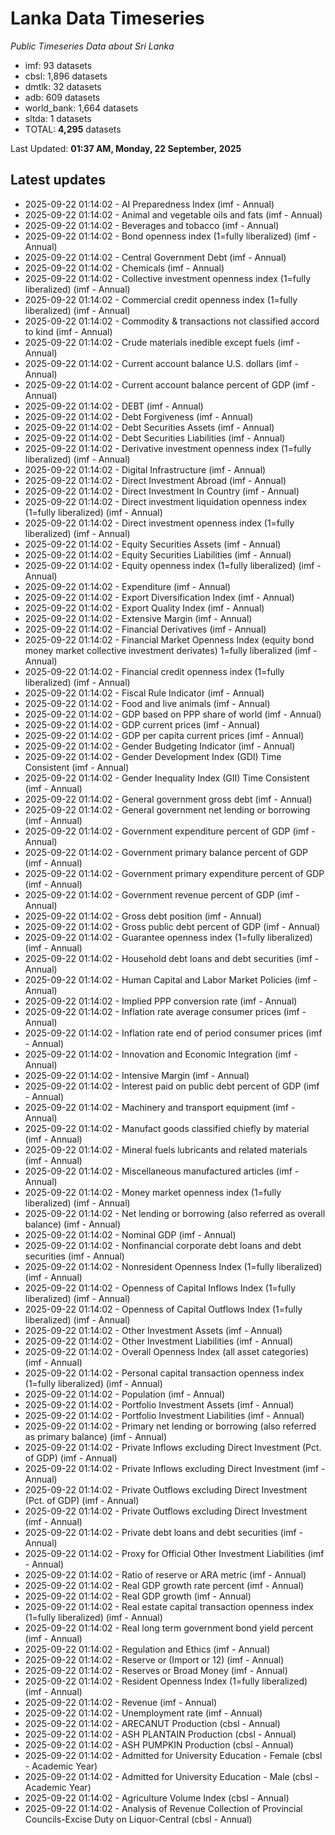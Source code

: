 # Lanka Data Timeseries
*Public Timeseries Data about Sri Lanka*

* imf: 93 datasets
* cbsl: 1,896 datasets
* dmtlk: 32 datasets
* adb: 609 datasets
* world_bank: 1,664 datasets
* sltda: 1 datasets
* TOTAL: **4,295** datasets

Last Updated: **01:37 AM, Monday, 22 September, 2025**

## Latest updates

* 2025-09-22 01:14:02 - AI Preparedness Index (imf - Annual)
* 2025-09-22 01:14:02 - Animal and vegetable oils and fats (imf - Annual)
* 2025-09-22 01:14:02 - Beverages and tobacco (imf - Annual)
* 2025-09-22 01:14:02 - Bond openness index (1=fully liberalized) (imf - Annual)
* 2025-09-22 01:14:02 - Central Government Debt (imf - Annual)
* 2025-09-22 01:14:02 - Chemicals (imf - Annual)
* 2025-09-22 01:14:02 - Collective investment openness index (1=fully liberalized) (imf - Annual)
* 2025-09-22 01:14:02 - Commercial credit openness index (1=fully liberalized) (imf - Annual)
* 2025-09-22 01:14:02 - Commodity & transactions not classified accord to kind (imf - Annual)
* 2025-09-22 01:14:02 - Crude materials inedible except fuels (imf - Annual)
* 2025-09-22 01:14:02 - Current account balance U.S. dollars (imf - Annual)
* 2025-09-22 01:14:02 - Current account balance percent of GDP (imf - Annual)
* 2025-09-22 01:14:02 - DEBT (imf - Annual)
* 2025-09-22 01:14:02 - Debt Forgiveness (imf - Annual)
* 2025-09-22 01:14:02 - Debt Securities Assets (imf - Annual)
* 2025-09-22 01:14:02 - Debt Securities Liabilities (imf - Annual)
* 2025-09-22 01:14:02 - Derivative investment openness index (1=fully liberalized) (imf - Annual)
* 2025-09-22 01:14:02 - Digital Infrastructure (imf - Annual)
* 2025-09-22 01:14:02 - Direct Investment Abroad (imf - Annual)
* 2025-09-22 01:14:02 - Direct Investment In Country (imf - Annual)
* 2025-09-22 01:14:02 - Direct investment liquidation openness index (1=fully liberalized) (imf - Annual)
* 2025-09-22 01:14:02 - Direct investment openness index (1=fully liberalized) (imf - Annual)
* 2025-09-22 01:14:02 - Equity Securities Assets (imf - Annual)
* 2025-09-22 01:14:02 - Equity Securities Liabilities (imf - Annual)
* 2025-09-22 01:14:02 - Equity openness index (1=fully liberalized) (imf - Annual)
* 2025-09-22 01:14:02 - Expenditure (imf - Annual)
* 2025-09-22 01:14:02 - Export Diversification Index (imf - Annual)
* 2025-09-22 01:14:02 - Export Quality Index (imf - Annual)
* 2025-09-22 01:14:02 - Extensive Margin (imf - Annual)
* 2025-09-22 01:14:02 - Financial Derivatives (imf - Annual)
* 2025-09-22 01:14:02 - Financial Market Openness Index (equity bond money market collective investment derivates) 1=fully liberalized (imf - Annual)
* 2025-09-22 01:14:02 - Financial credit openness index (1=fully liberalized) (imf - Annual)
* 2025-09-22 01:14:02 - Fiscal Rule Indicator (imf - Annual)
* 2025-09-22 01:14:02 - Food and live animals (imf - Annual)
* 2025-09-22 01:14:02 - GDP based on PPP share of world (imf - Annual)
* 2025-09-22 01:14:02 - GDP current prices (imf - Annual)
* 2025-09-22 01:14:02 - GDP per capita current prices (imf - Annual)
* 2025-09-22 01:14:02 - Gender Budgeting Indicator (imf - Annual)
* 2025-09-22 01:14:02 - Gender Development Index (GDI) Time Consistent (imf - Annual)
* 2025-09-22 01:14:02 - Gender Inequality Index (GII) Time Consistent (imf - Annual)
* 2025-09-22 01:14:02 - General government gross debt (imf - Annual)
* 2025-09-22 01:14:02 - General government net lending or borrowing (imf - Annual)
* 2025-09-22 01:14:02 - Government expenditure percent of GDP (imf - Annual)
* 2025-09-22 01:14:02 - Government primary balance percent of GDP (imf - Annual)
* 2025-09-22 01:14:02 - Government primary expenditure percent of GDP (imf - Annual)
* 2025-09-22 01:14:02 - Government revenue percent of GDP (imf - Annual)
* 2025-09-22 01:14:02 - Gross debt position (imf - Annual)
* 2025-09-22 01:14:02 - Gross public debt percent of GDP (imf - Annual)
* 2025-09-22 01:14:02 - Guarantee openness index (1=fully liberalized) (imf - Annual)
* 2025-09-22 01:14:02 - Household debt loans and debt securities (imf - Annual)
* 2025-09-22 01:14:02 - Human Capital and Labor Market Policies (imf - Annual)
* 2025-09-22 01:14:02 - Implied PPP conversion rate (imf - Annual)
* 2025-09-22 01:14:02 - Inflation rate average consumer prices (imf - Annual)
* 2025-09-22 01:14:02 - Inflation rate end of period consumer prices (imf - Annual)
* 2025-09-22 01:14:02 - Innovation and Economic Integration (imf - Annual)
* 2025-09-22 01:14:02 - Intensive Margin (imf - Annual)
* 2025-09-22 01:14:02 - Interest paid on public debt percent of GDP (imf - Annual)
* 2025-09-22 01:14:02 - Machinery and transport equipment (imf - Annual)
* 2025-09-22 01:14:02 - Manufact goods classified chiefly by material (imf - Annual)
* 2025-09-22 01:14:02 - Mineral fuels lubricants and related materials (imf - Annual)
* 2025-09-22 01:14:02 - Miscellaneous manufactured articles (imf - Annual)
* 2025-09-22 01:14:02 - Money market openness index (1=fully liberalized) (imf - Annual)
* 2025-09-22 01:14:02 - Net lending or borrowing (also referred as overall balance) (imf - Annual)
* 2025-09-22 01:14:02 - Nominal GDP (imf - Annual)
* 2025-09-22 01:14:02 - Nonfinancial corporate debt loans and debt securities (imf - Annual)
* 2025-09-22 01:14:02 - Nonresident Openness Index (1=fully liberalized) (imf - Annual)
* 2025-09-22 01:14:02 - Openness of Capital Inflows Index (1=fully liberalized) (imf - Annual)
* 2025-09-22 01:14:02 - Openness of Capital Outflows Index (1=fully liberalized) (imf - Annual)
* 2025-09-22 01:14:02 - Other Investment Assets (imf - Annual)
* 2025-09-22 01:14:02 - Other Investment Liabilities (imf - Annual)
* 2025-09-22 01:14:02 - Overall Openness Index (all asset categories) (imf - Annual)
* 2025-09-22 01:14:02 - Personal capital transaction openness index (1=fully liberalized) (imf - Annual)
* 2025-09-22 01:14:02 - Population (imf - Annual)
* 2025-09-22 01:14:02 - Portfolio Investment Assets (imf - Annual)
* 2025-09-22 01:14:02 - Portfolio Investment Liabilities (imf - Annual)
* 2025-09-22 01:14:02 - Primary net lending or borrowing (also referred as primary balance) (imf - Annual)
* 2025-09-22 01:14:02 - Private Inflows excluding Direct Investment (Pct. of GDP) (imf - Annual)
* 2025-09-22 01:14:02 - Private Inflows excluding Direct Investment (imf - Annual)
* 2025-09-22 01:14:02 - Private Outflows excluding Direct Investment (Pct. of GDP) (imf - Annual)
* 2025-09-22 01:14:02 - Private Outflows excluding Direct Investment (imf - Annual)
* 2025-09-22 01:14:02 - Private debt loans and debt securities (imf - Annual)
* 2025-09-22 01:14:02 - Proxy for Official Other Investment Liabilities (imf - Annual)
* 2025-09-22 01:14:02 - Ratio of reserve or ARA metric (imf - Annual)
* 2025-09-22 01:14:02 - Real GDP growth rate percent (imf - Annual)
* 2025-09-22 01:14:02 - Real GDP growth (imf - Annual)
* 2025-09-22 01:14:02 - Real estate capital transaction openness index (1=fully liberalized) (imf - Annual)
* 2025-09-22 01:14:02 - Real long term government bond yield percent (imf - Annual)
* 2025-09-22 01:14:02 - Regulation and Ethics (imf - Annual)
* 2025-09-22 01:14:02 - Reserve or (Import or 12) (imf - Annual)
* 2025-09-22 01:14:02 - Reserves or Broad Money (imf - Annual)
* 2025-09-22 01:14:02 - Resident Openness Index (1=fully liberalized) (imf - Annual)
* 2025-09-22 01:14:02 - Revenue (imf - Annual)
* 2025-09-22 01:14:02 - Unemployment rate (imf - Annual)
* 2025-09-22 01:14:02 - ARECANUT Production (cbsl - Annual)
* 2025-09-22 01:14:02 - ASH PLANTAIN Production (cbsl - Annual)
* 2025-09-22 01:14:02 - ASH PUMPKIN Production (cbsl - Annual)
* 2025-09-22 01:14:02 - Admitted for University Education - Female (cbsl - Academic Year)
* 2025-09-22 01:14:02 - Admitted for University Education - Male (cbsl - Academic Year)
* 2025-09-22 01:14:02 - Agriculture Volume Index (cbsl - Annual)
* 2025-09-22 01:14:02 - Analysis of Revenue Collection of Provincial Councils-Excise Duty on Liquor-Central (cbsl - Annual)
